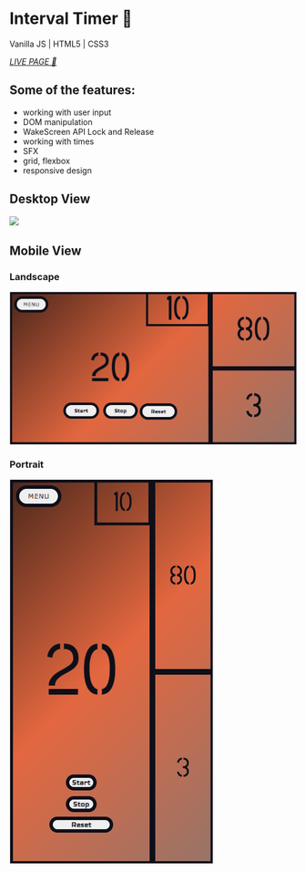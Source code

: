 # Interval Timer 🤸

Vanilla JS | HTML5 | CSS3

<a href="https://tabata.pages.dev/" target="_blank"><i>LIVE PAGE 🔗</i></a>

## Some of the features:
- working with user input
- DOM manipulation
- WakeScreen API Lock and Release
- working with times
- SFX
- grid, flexbox
- responsive design

## Desktop View

<img src="https://raw.githubusercontent.com/gazibarad/port2.0/master/src/assets/tabataoranje.png">

## Mobile View

### Landscape
<img src="https://raw.githubusercontent.com/gazibarad/interval-timer/main/tabatamobilelandscape.png">

### Portrait
<img src="https://raw.githubusercontent.com/gazibarad/interval-timer/main/tabatamobileportrait.png">


